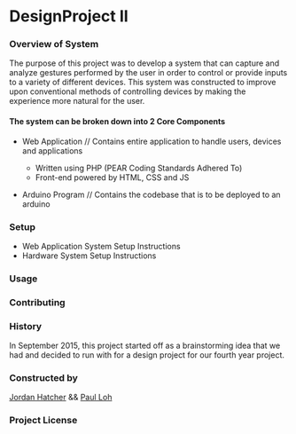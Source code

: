 # DesignProject II

### Overview of System
The purpose of this project was to develop a system that can capture and analyze gestures performed by the user in order to control or provide inputs to a variety of different devices.
This system was constructed to improve upon conventional methods of controlling devices by making the experience more natural for the user. 

#### The system can be broken down into 2 Core Components
+ Web Application			// Contains entire application to handle users, devices and applications
	+ Written using PHP (PEAR Coding Standards Adhered To)
	+ Front-end powered by HTML, CSS and JS

+ Arduino Program			// Contains the codebase that is to be deployed to an arduino

### Setup
+ Web Application System Setup Instructions
+ Hardware System Setup Instructions

### Usage

### Contributing

### History
In September 2015, this project started off as a brainstorming idea that we had and decided to run with for a design project for our fourth year project. 

### Constructed by
[Jordan Hatcher](https://jordan-hatcher.com/) && [Paul Loh](http://www.paulloh.com)

### Project License